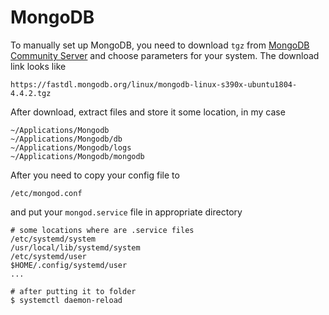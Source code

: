 # MongoDB

To manually set up MongoDB, you need to download `tgz` from [MongoDB Community Server](https://www.mongodb.com/try/download/community) and choose parameters for your system. The download link looks like

```
https://fastdl.mongodb.org/linux/mongodb-linux-s390x-ubuntu1804-4.4.2.tgz
```

After download, extract files and store it some location, in my case

```
~/Applications/Mongodb
~/Applications/Mongodb/db
~/Applications/Mongodb/logs
~/Applications/Mongodb/mongodb
```

After you need to copy your config file to

```
/etc/mongod.conf
```
and put your `mongod.service` file in appropriate directory

```
# some locations where are .service files
/etc/systemd/system
/usr/local/lib/systemd/system
/etc/systemd/user
$HOME/.config/systemd/user
...

# after putting it to folder
$ systemctl daemon-reload
```